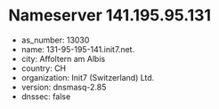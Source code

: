 # Nameserver 141.195.95.131

* as_number: 13030
* name: 131-95-195-141.init7.net.
* city: Affoltern am Albis
* country: CH
* organization: Init7 (Switzerland) Ltd.
* version: dnsmasq-2.85
* dnssec: false
